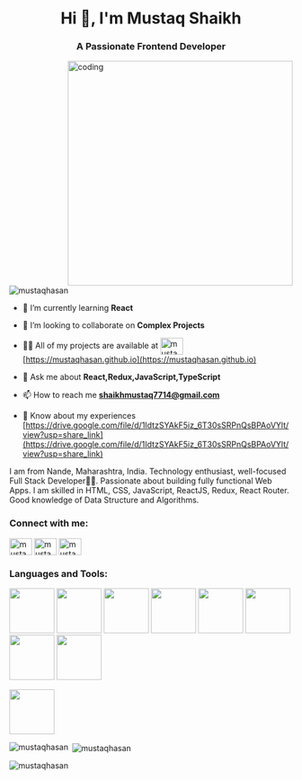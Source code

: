 <h1 align="center">Hi 👋, I'm Mustaq Shaikh</h1>
<h3 align="center">A Passionate Frontend Developer</h3>

<img align="right" alt="coding" width="400" src="https://user-images.githubusercontent.com/55389276/140866485-8fb1c876-9a8f-4d6a-98dc-08c4981eaf70.gif" />

<p align="left"> <img src="https://komarev.com/ghpvc/?username=mustaqhasan&label=Profile%20views&color=0e75b6&style=flat" alt="mustaqhasan" /> </p>

- 🌱 I’m currently learning **React**

- 👯 I’m looking to collaborate on **Complex Projects**

- 👨‍💻 All of my projects are available at <a href="https://mustaqhasan.github.io" target="blank"><img align="center" src="https://cdn-icons-png.flaticon.com/128/351/351456.png" alt="mustaqhasan shaikh" height="30" width="40" /></a>
[https://mustaqhasan.github.io](https://mustaqhasan.github.io)
- 💬 Ask me about **React,Redux,JavaScript,TypeScript**

- 📫 How to reach me **shaikhmustaq7714@gmail.com**

- 📄 Know about my experiences [https://drive.google.com/file/d/1IdtzSYAkF5iz_6T30sSRPnQsBPAoVYlt/view?usp=share_link](https://drive.google.com/file/d/1IdtzSYAkF5iz_6T30sSRPnQsBPAoVYlt/view?usp=share_link)
<p>I am from Nande, Maharashtra, India. Technology enthusiast, well-focused Full Stack Developer👨‍💻. Passionate about building fully functional Web Apps. I am skilled in HTML, CSS, JavaScript, ReactJS, Redux, React Router. Good knowledge of Data Structure and Algorithms.</p>

<h3 align="left">Connect with me:</h3>
<p align="left">
<a href="https://linkedin.com/in/mustaq shaikh" target="blank"><img align="center" src="https://cdn-icons-png.flaticon.com/128/3536/3536505.png" alt="mustaq shaikh" height="30" width="40" /></a>
<a href="https://fb.com/mustaqhasan shaikh" target="blank"><img align="center" src="https://cdn-icons-png.flaticon.com/128/733/733547.png" alt="mustaqhasan shaikh" height="30" width="40" /></a>
<a href="https://mustaqhasan.github.io" target="blank"><img align="center" src="https://cdn-icons-png.flaticon.com/128/351/351456.png" alt="mustaqhasan shaikh" height="30" width="40" /></a>
</p>

<h3 align="left">Languages and Tools:</h3>
<p align="left">
  <img width="80px" src="https://cdn-icons-png.flaticon.com/128/174/174854.png"></img>
<img width="80px" src="https://cdn-icons-png.flaticon.com/128/732/732190.png"></img>
<img width="80px" src="https://cdn-icons-png.flaticon.com/128/5968/5968292.png"></img>
<img width="80px" src="https://cdn-icons-png.flaticon.com/128/5968/5968381.png"></img>
<img width="80px" src="https://cdn-icons-png.flaticon.com/128/753/753244.png"></img>
<img width="80px" src="https://cdn-icons-png.flaticon.com/128/5968/5968672.png"></img>
<img width="80px" src="https://cdn-icons-png.flaticon.com/128/5968/5968350.png"></img>
<img width="80px" src="https://t4.ftcdn.net/jpg/00/90/67/37/240_F_90673721_nTq4hQ0UG1RxQ1niYwMnhzp05fsdkZyN.jpg"></img>

<img width="80px" src="https://cdn-icons-png.flaticon.com/128/2111/2111288.png"></img>

</p>


<p><img align="left" src="https://github-readme-stats.vercel.app/api/top-langs?username=mustaqhasan&show_icons=true&locale=en&layout=compact" alt="mustaqhasan" /></p>

<p>&nbsp;<img align="center" src="https://github-readme-stats.vercel.app/api?username=mustaqhasan&show_icons=true&locale=en" alt="mustaqhasan" /></p>

<p><img align="center" src="https://github-readme-streak-stats.herokuapp.com/?user=mustaqhasan&" alt="mustaqhasan" /></p>
